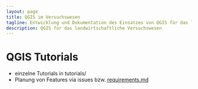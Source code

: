 ```yaml
---
layout: page
title: QGIS im Versuchswesen
tagline: Entwicklung und Dokumentation des Einsatzes von QGIS für das landwirtschaftliche Versuchswesen
description: QGIS für das landwirtschaftliche Versuchswesen
---
```


# QGIS Tutorials

* einzelne Tutorials in tutorials/
* Planung von Features via issues bzw. [requirements.md](requirements.md)
